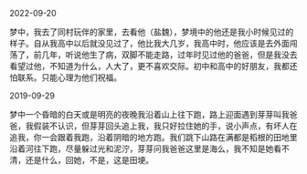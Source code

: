 2022-09-20

梦中，我去了同村玩伴的家里，去看他（盐魏），梦境中的他还是我小时候见过的样子。自从我高中以后就没见过了，他比我大几岁，我高中时，他应该是去外面闯荡了，前几年，听说他生了病，双脚不能走路，过年时见过他的爸爸，但是我没去看望过他，不知道为什么，人大了，更不喜欢交际。初中和高中的好朋友，我都还怕联系。只能心理为他们祝福。

2019-09-29

梦中一个昏暗的白天或是明亮的夜晚我沿着山上往下跑，路上迎面遇到芽芽叫我爸爸，我假装不认识，但芽芽回头追上我，我只好拉住她的手，说小声点，有坏人在追我，你一会跟着我跑，沿着阴暗的地方跑。我们跳下山路在满都是稻根的田地里沿着河往下跑，尽量躲过光和泥泞，芽芽问我爸爸这里是海么，我不知是她看不清，还是什么，回她，不是，这是田埂。

